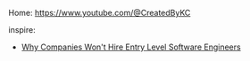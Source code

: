 Home: https://www.youtube.com/@CreatedByKC

inspire:
- [Why Companies Won't Hire Entry Level Software Engineers](https://youtu.be/tco9nQH4vmM)
